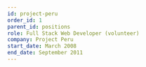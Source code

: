 ```yaml
---
id: project-peru
order_id: 1
parent_id: positions
role: Full Stack Web Developer (volunteer)
company: Project Peru
start_date: March 2008
end_date: September 2011
---
```

